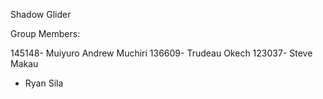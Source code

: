 Shadow Glider

Group Members:

145148- Muiyuro Andrew Muchiri
136609- Trudeau Okech 
123037- Steve Makau
- Ryan Sila
